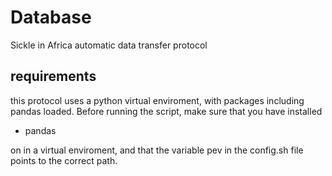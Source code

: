 # Database
Sickle in Africa automatic data transfer protocol

## requirements
this protocol uses a python virtual enviroment, with packages including pandas loaded.
Before running the script, make sure that you have installed

* pandas

on in a virtual enviroment, and that the variable pev in the config.sh file points to the correct path.
